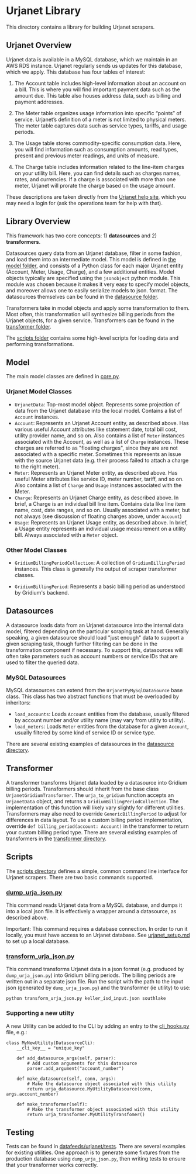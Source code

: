 # Urjanet Library

This directory contains a library for building Urjanet scrapers.

## Urjanet Overview

Urjanet data is available in a MySQL database, which we maintain in an
AWS RDS instance. Urjanet regularly sends us updates for this database,
which we apply. This database has four tables of interest:

1) The Account table includes high-level information about an account
on a bill. This is where you will find important payment data such as
the amount due. This table also houses address data, such as billing
and payment addresses.

2) The Meter table organizes usage information into specific “points” of
service. Urjanet’s definition of a meter is not limited to physical
meters. The meter table captures data such as service types, tariffs,
and usage periods.

3) The Usage table stores commodity-specific consumption data. Here,
you will find information such as consumption amounts, read types,
present and previous meter readings, and units of measure.

4) The Charge table includes information related to the line-item charges
on your utility bill. Here, you can find details such as charges names,
rates, and currencies. If a charge is associated with more than one meter,
Urjanet will prorate the charge based on the usage amount.

These descriptions are taken directly from the
[Urjanet help site](https://urjanet.zendesk.com/hc/en-us/articles/360011538891-3-The-Urjanet-Data-Model),
which you may need a login for (ask the operations team for help with that).

## Library Overview

This framework has two core concepts: 1) **datasources** and 2) **transformers**.

Datasources query data from an Urjanet database, filter in some fashion,
and load them into an intermediate model. This model is defined in
[the model folder](../datafeeds/urjanet/model), and consists of a Python class for each
major Urjanet entity (Account, Meter, Usage, Charge), and a few
additional entities. Model objects typically are specified using
the `jsonobject` python module. This module was chosen because it makes it very easy to
specify model objects, and moreover allows one to easily serialize models to json.
format. The datasources themselves can be found in the
[datasource folder](../datafeeds/urjanet/datasource).

Transformers take in model objects and apply some transformation to them.
Most often, this transformation will synthesize billing periods from
the Urjanet objects, for a given service. Transformers can be found in
the [transformer folder](../datafeeds/urjanet/transformer).

The [scripts folder](../datafeeds/urjanet/scripts) contains some high-level scripts for loading
data and performing transformations.

## Model

The main model classes are defined in [core.py](../datafeeds/urjanet/model/core.py).

### Urjanet Model Classes
- `UrjanetData`: Top-most model object. Represents some projection of data from the
Urjanet database into the local model. Contains a list of `Account` instances.
- `Account`: Represents an Urjanet Account entity, as described above. Has
various useful Account attributes like statement date, total bill cost,
utility provider name, and so on. Also contains a list of `Meter` instances
associated with the Account, as well as a list of `Charge` instances. These
charges are referred to as "floating charges", since they are are not
associated with a specific meter. Sometimes this represents an issue with the
source Urjanet data (e.g. their process failed to attach a charge to the
right meter).
- `Meter`: Represents an Urjanet Meter entity, as described above. Has
useful Meter attributes like service ID, meter number, tariff, and so on.
Also contains a list of `Charge` and `Usage` instances associated with
the Meter.
- `Charge`: Represents an Urjanet Charge entity, as described above. In brief,
a Charge is an individual bill line item. Contains data like line item name, cost,
date ranges, and so on. Usually associated with a meter, but not always (see
discussion of floating charges above, under `Account`)
- `Usage`: Represents an Urjanet Usage entity, as described above. In brief,
a Usage entity represents an individual usage measurement on a utility bill.
Always associated with a `Meter` object.

### Other Model Classes
- `GridiumBillingPeriodCollection`: A collection of `GridiumBillingPeriod`
instances. This class is generally the output of scraper transformer classes.

- `GridiumBillingPeriod`: Represents a basic billing period as understood by
Gridium's backend.

## Datasources

A datasource loads data from an Urjanet datasource into the internal data model,
filtered depending on the particular scraping task at hand. Generally speaking,
a given datasource should load "just enough" data to support a given scraping
task, though further filtering can be done in the transformation component
if necessary. To support this, datasources will often take parameters such
as account numbers or service IDs that are used to filter the queried data.

### MySQL Datasources

MySQL datasources can extend from the `UrjanetPyMySqlDataSource` base class.
This class has two abstract functions that must be overloaded by inheritors:
- `load_accounts`: Loads `Account` entities from the database, usually filtered by
account number and/or utility name (may vary from utility to utility).
- `load_meters`: Loads `Meter` entities from the database for a given `Account`,
usually filtered by some kind of service ID or service type.

There are several existing examples of datasources in the
[datasource directory](../datafeeds/urjanet/datasource).

## Transformer

A transformer transforms Urjanet data loaded by a datasource into Gridium billing
periods. Transformers should inherit from the base class `UrjanetGridiumTransformer`.
The `urja_to_gridium` function accepts an `UrjanetData`
object, and returns a `GridiumBillingPeriodCollection`. The implementation of this
function will likely vary slightly for different utilities. Transformers may also need to
override `GenericBillingPeriod` to adjust for differences in data layout. To use a custom
billing period implementation, override `def billing_period(account: Account)` in the
transformer to return your custom billing period type. There are several existing
examples of transformers in the [transformer directory](../datafeeds/urjanet/transformer).

## Scripts
The [scripts directory](../datafeeds/urjanet/scripts) defines a simple, common command line interface for
Urjanet scrapers. There are two basic commands supported.

### [dump_urja_json.py](../datafeeds/urjanet/scripts/dump_urja_json.py)
This command reads Urjanet data from a MySQL database, and dumps it into a local
json file. It is effectively a wrapper around a datasource, as described above.

Important: This command requires a database connection. In order to run it locally, you
must have access to an Urjanet database. See [urjanet_setup.md](urjanet_setup.md) to set up
a local database.

### [transform_urja_json.py](../datafeeds/urjanet/scripts/transform_urja_json.py)
This command transforms Urjanet data in a json format (e.g. produced by `dump_urja_json.py`)
into Gridium billing periods. The billing periods are written out in a separate json file.
Run the script with the path to the input json (generated by `dump_urja_json.py`) and the
transformer (ie utility) to use:

    python transform_urja_json.py keller_isd_input.json southlake

### Supporting a new utilty
A new Utility can be added to the CLI by adding an entry to the
[cli_hooks.py](../datafeeds/urjanet/scripts/cli_hooks.py)
file, e.g.:

```
class MyNewUtility(DatasourceCli):
    __cli_key__ = "unique_key"

    def add_datasource_args(self, parser):
        # Add custom arguments for this datasource
        parser.add_argument("account_number")

    def make_datasource(self, conn, args):
        # Make the datasource object associated with this utility
        return urja_datasource.MyUtilityDatasource(conn, args.account_number)

    def make_transformer(self):
        # Make the transformer object associated with this utility
        return urja_transformer.MyUtilityTransfomer()

```

## Testing

Tests can be found in [datafeeds/urjanet/tests](../datafeeds/urjanet/tests/).
There are several examples for existing utilities.
One approach is to generate some fixtures from the production database using `dump_urja_json.py`, then
writing tests to ensure that your transformer works correctly.
